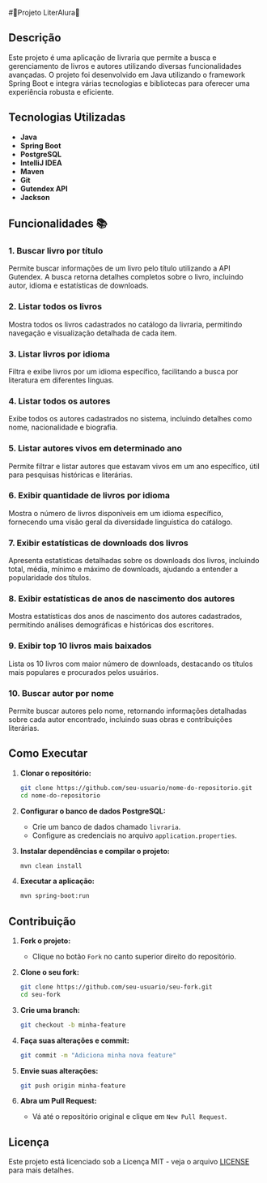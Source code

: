 #🌟Projeto LiterAlura🌟

## Descrição
Este projeto é uma aplicação de livraria que permite a busca e gerenciamento de livros e autores utilizando diversas funcionalidades avançadas. O projeto foi desenvolvido em Java utilizando o framework Spring Boot e integra várias tecnologias e bibliotecas para oferecer uma experiência robusta e eficiente.

## Tecnologias Utilizadas

- **Java**
- **Spring Boot**
- **PostgreSQL**
- **IntelliJ IDEA**
- **Maven**
- **Git**
- **Gutendex API**
- **Jackson**

## Funcionalidades 📚

### 1. Buscar livro por título
Permite buscar informações de um livro pelo título utilizando a API Gutendex. A busca retorna detalhes completos sobre o livro, incluindo autor, idioma e estatísticas de downloads.

### 2. Listar todos os livros
Mostra todos os livros cadastrados no catálogo da livraria, permitindo navegação e visualização detalhada de cada item.

### 3. Listar livros por idioma
Filtra e exibe livros por um idioma específico, facilitando a busca por literatura em diferentes línguas.

### 4. Listar todos os autores
Exibe todos os autores cadastrados no sistema, incluindo detalhes como nome, nacionalidade e biografia.

### 5. Listar autores vivos em determinado ano
Permite filtrar e listar autores que estavam vivos em um ano específico, útil para pesquisas históricas e literárias.

### 6. Exibir quantidade de livros por idioma
Mostra o número de livros disponíveis em um idioma específico, fornecendo uma visão geral da diversidade linguística do catálogo.

### 7. Exibir estatísticas de downloads dos livros
Apresenta estatísticas detalhadas sobre os downloads dos livros, incluindo total, média, mínimo e máximo de downloads, ajudando a entender a popularidade dos títulos.

### 8. Exibir estatísticas de anos de nascimento dos autores
Mostra estatísticas dos anos de nascimento dos autores cadastrados, permitindo análises demográficas e históricas dos escritores.

### 9. Exibir top 10 livros mais baixados
Lista os 10 livros com maior número de downloads, destacando os títulos mais populares e procurados pelos usuários.

### 10. Buscar autor por nome
Permite buscar autores pelo nome, retornando informações detalhadas sobre cada autor encontrado, incluindo suas obras e contribuições literárias.

## Como Executar

1. **Clonar o repositório:**
   ```bash
   git clone https://github.com/seu-usuario/nome-do-repositorio.git
   cd nome-do-repositorio
   ```

2. **Configurar o banco de dados PostgreSQL:**
   - Crie um banco de dados chamado `livraria`.
   - Configure as credenciais no arquivo `application.properties`.

3. **Instalar dependências e compilar o projeto:**
   ```bash
   mvn clean install
   ```

4. **Executar a aplicação:**
   ```bash
   mvn spring-boot:run
   ```

## Contribuição

1. **Fork o projeto:**
   - Clique no botão `Fork` no canto superior direito do repositório.

2. **Clone o seu fork:**
   ```bash
   git clone https://github.com/seu-usuario/seu-fork.git
   cd seu-fork
   ```

3. **Crie uma branch:**
   ```bash
   git checkout -b minha-feature
   ```

4. **Faça suas alterações e commit:**
   ```bash
   git commit -m "Adiciona minha nova feature"
   ```

5. **Envie suas alterações:**
   ```bash
   git push origin minha-feature
   ```

6. **Abra um Pull Request:**
   - Vá até o repositório original e clique em `New Pull Request`.

## Licença

Este projeto está licenciado sob a Licença MIT - veja o arquivo [LICENSE](LICENSE) para mais detalhes.
